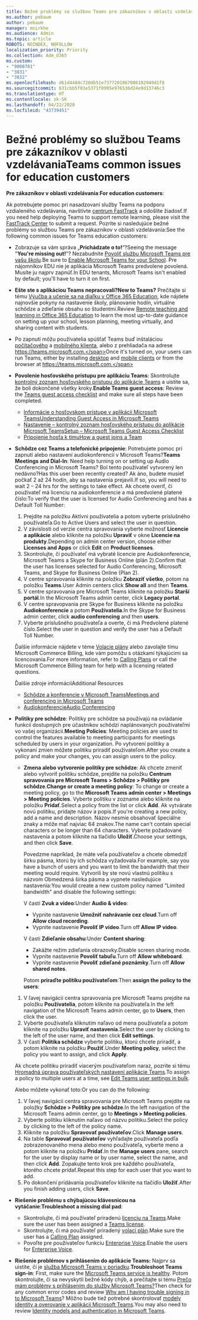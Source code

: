```yaml
---
title: Bežné problémy so službou Teams pre zákazníkov v oblasti vzdelávania
ms.author: pebaum
author: pebaum
manager: mnirkhe
ms.audience: Admin
ms.topic: article
ROBOTS: NOINDEX, NOFOLLOW
localization_priority: Priority
ms.collection: Adm_O365
ms.custom:
- "9000701"
- "3831"
- "3832"
ms.openlocfilehash: d61d4484c720db51e7377201067008192940d1f8
ms.sourcegitcommit: 631cbb5f03e5371f0995e976536d24e9d13746c3
ms.translationtype: HT
ms.contentlocale: sk-SK
ms.lasthandoff: 04/22/2020
ms.locfileid: "43739451"
---
```

# <a name="teams-common-issues-for-education-customers"></a><span data-ttu-id="5cb97-102">Bežné problémy so službou Teams pre zákazníkov v oblasti vzdelávania</span><span class="sxs-lookup"><span data-stu-id="5cb97-102">Teams common issues for education customers</span></span>

<span data-ttu-id="5cb97-103">**Pre zákazníkov v oblasti vzdelávania**:</span><span class="sxs-lookup"><span data-stu-id="5cb97-103">**For education customers**:</span></span>

<span data-ttu-id="5cb97-104">Ak potrebujete pomoc pri nasadzovaní služby Teams na podporu vzdialeného vzdelávania, navštívte [centrum FastTrack](https://www.microsoft.com/fasttrack) a odošlite žiadosť.</span><span class="sxs-lookup"><span data-stu-id="5cb97-104">If you need help deploying Teams to support remote learning, please visit the [FastTrack Center](https://www.microsoft.com/fasttrack) to submit a request.</span></span> <span data-ttu-id="5cb97-105">Pozrite si nasledujúce bežné problémy so službou Teams pre zákazníkov v oblasti vzdelávania:</span><span class="sxs-lookup"><span data-stu-id="5cb97-105">See the following common issues for Teams education customers:</span></span>

- <span data-ttu-id="5cb97-106">Zobrazuje sa vám správa „**Prichádzate o to!**“?</span><span class="sxs-lookup"><span data-stu-id="5cb97-106">Seeing the message "**You're missing out!**"?</span></span> <span data-ttu-id="5cb97-107">Nezabudnite [Povoliť službu Microsoft Teams pre vašu školu](https://docs.microsoft.com/microsoft-365/education/intune-edu-trial/enable-microsoft-teams).</span><span class="sxs-lookup"><span data-stu-id="5cb97-107">Be sure to [Enable Microsoft Teams for your School](https://docs.microsoft.com/microsoft-365/education/intune-edu-trial/enable-microsoft-teams).</span></span> <span data-ttu-id="5cb97-108">Pre nájomníkov EDU nie je aplikácia Microsoft Teams predvolene povolená. Musíte ju najprv zapnúť.</span><span class="sxs-lookup"><span data-stu-id="5cb97-108">In EDU tenants, Microsoft Teams isn't enabled by default; you'll have to turn it on first.</span></span>

- <span data-ttu-id="5cb97-109">**Ešte ste s aplikáciou Teams nepracovali?**</span><span class="sxs-lookup"><span data-stu-id="5cb97-109">**New to Teams?**</span></span> <span data-ttu-id="5cb97-110">Prečítajte si tému [Výučba a učenie sa na diaľku v Office 365 Education](https://support.office.com/article/remote-teaching-and-learning-in-office-365-education-f651ccae-7b65-478b-8366-51bb884025c4), kde nájdete najnovšie pokyny na nastavenie školy, plánovanie hodín, virtuálne schôdze a zdieľanie obsahu so študentmi.</span><span class="sxs-lookup"><span data-stu-id="5cb97-110">Review [Remote teaching and learning in Office 365 Education](https://support.office.com/article/remote-teaching-and-learning-in-office-365-education-f651ccae-7b65-478b-8366-51bb884025c4) to learn the most up-to-date guidance on setting up your school, lesson planning, meeting virtually, and sharing content with students.</span></span>

- <span data-ttu-id="5cb97-111">Po zapnutí môžu používatelia spúšťať Teams buď inštaláciou [počítačového](https://docs.microsoft.com/MicrosoftTeams/get-clients#desktop-client) a [mobilného klienta](https://docs.microsoft.com/MicrosoftTeams/get-clients#mobile-clients), alebo z prehliadača na adrese https://teams.microsoft.com.</span><span class="sxs-lookup"><span data-stu-id="5cb97-111">Once it's turned on, your users can run Teams, either by installing [desktop](https://docs.microsoft.com/MicrosoftTeams/get-clients#desktop-client) and [mobile clients](https://docs.microsoft.com/MicrosoftTeams/get-clients#mobile-clients) or from the browser at https://teams.microsoft.com.</span></span>

- <span data-ttu-id="5cb97-112">**Povolenie hosťovského prístupu pre aplikáciu Teams**: Skontrolujte [kontrolný zoznam hosťovského prístupu do aplikácie Teams](https://docs.microsoft.com/microsoftteams/guest-access-checklist) a uistite sa, že boli dokončené všetky kroky.</span><span class="sxs-lookup"><span data-stu-id="5cb97-112">**Enable Teams guest access**: Review the [Teams guest access checklist](https://docs.microsoft.com/microsoftteams/guest-access-checklist) and make sure all steps have been completed.</span></span>
    - [<span data-ttu-id="5cb97-113">Informácie o hosťovskom prístupe v aplikácii Microsoft Teams</span><span class="sxs-lookup"><span data-stu-id="5cb97-113">Understanding Guest Access in Microsoft Teams</span></span>](https://docs.microsoft.com/microsoftteams/guest-access)
    - [<span data-ttu-id="5cb97-114">Nastavenie – kontrolný zoznam hosťovského prístupu do aplikácie Microsoft Teams</span><span class="sxs-lookup"><span data-stu-id="5cb97-114">Setup – Microsoft Teams Guest Access Checklist</span></span>](https://docs.microsoft.com/microsoftteams/guest-access-checklist)
    - [<span data-ttu-id="5cb97-115">Pripojenie hosťa k tímu</span><span class="sxs-lookup"><span data-stu-id="5cb97-115">How a guest joins a Team</span></span>](https://docs.microsoft.com/microsoftteams/guest-joins)

- <span data-ttu-id="5cb97-116">**Schôdze cez Teams a telefonické pripojenie**: Potrebujete pomoc pri zapnutí alebo nastavení audiokonferencií v Microsoft Teams?</span><span class="sxs-lookup"><span data-stu-id="5cb97-116">**Teams Meetings and Dial-In**: Need help turning on or setting up Audio Conferencing in Microsoft Teams?</span></span> <span data-ttu-id="5cb97-117">Bol tento používateľ vytvorený len nedávno?</span><span class="sxs-lookup"><span data-stu-id="5cb97-117">Has this user been recently created?</span></span> <span data-ttu-id="5cb97-118">Ak áno, budete musieť počkať 2 až 24 hodín, aby sa nastavenia prejavili.</span><span class="sxs-lookup"><span data-stu-id="5cb97-118">If so, you will need to wait 2 – 24 hrs for the settings to take effect.</span></span> <span data-ttu-id="5cb97-119">Ak chcete overiť, či používateľ má licenciu na audiokonferencie a má predvolené platené číslo:</span><span class="sxs-lookup"><span data-stu-id="5cb97-119">To verify that the user is licensed for Audio Conferencing and has a Default Toll Number:</span></span>
    1. <span data-ttu-id="5cb97-120">Prejdite na položku Aktívni používatelia a potom vyberte príslušného používateľa.</span><span class="sxs-lookup"><span data-stu-id="5cb97-120">Go to Active Users and select the user in question.</span></span>
    2. <span data-ttu-id="5cb97-121">V závislosti od verzie centra spravovania vyberte možnosť **Licencie a aplikácie** alebo kliknite na položku **Upraviť** v okne **Licencie na produkty**.</span><span class="sxs-lookup"><span data-stu-id="5cb97-121">Depending on admin center version, choose either **Licenses and Apps** or click **Edit** on **Product licenses**.</span></span>
    3. <span data-ttu-id="5cb97-122">Skontrolujte, či používateľ má vybraté licencie pre Audiokonferencie, Microsoft Teams a Skype for Business Online (plán 2).</span><span class="sxs-lookup"><span data-stu-id="5cb97-122">Confirm that the user has licenses selected for Audio Conferencing, Microsoft Teams, and Skype for Business Online (Plan 2).</span></span>
    4. <span data-ttu-id="5cb97-123">V centre spravovania kliknite na položku **Zobraziť všetko**, potom na položku **Teams**.</span><span class="sxs-lookup"><span data-stu-id="5cb97-123">User Admin centers click **Show all** and then **Teams**.</span></span>
    5. <span data-ttu-id="5cb97-124">V centre spravovania pre Microsoft Teams kliknite na položku **Starší portál**.</span><span class="sxs-lookup"><span data-stu-id="5cb97-124">In the Microsoft Teams admin center, click **Legacy portal**.</span></span>
    6. <span data-ttu-id="5cb97-125">V centre spravopvania pre Skype for Business kliknite na položku **Audiokonferencie** a potom **Používatelia**.</span><span class="sxs-lookup"><span data-stu-id="5cb97-125">In the Skype for Business admin center, click **audio conferencing** and then **users**.</span></span>
    7. <span data-ttu-id="5cb97-126">Vyberte príslušného používateľa a overte, či má Predvolené platené číslo.</span><span class="sxs-lookup"><span data-stu-id="5cb97-126">Select the user in question and verify the user has a Default Toll Number.</span></span>

    <span data-ttu-id="5cb97-127">Ďalšie informácie nájdete v téme [Volacie plány](https://docs.microsoft.com/microsoftteams/calling-plans-for-office-365) alebo zavolajte tímu Microsoft Commerce Billing, kde vám pomôžu s otázkami týkajúcimi sa licencovania.</span><span class="sxs-lookup"><span data-stu-id="5cb97-127">For more information, refer to [Calling Plans](https://docs.microsoft.com/microsoftteams/calling-plans-for-office-365) or call the Microsoft Commerce Billing team for help with a licensing related questions.</span></span>

    <span data-ttu-id="5cb97-128">Ďalšie zdroje informácií</span><span class="sxs-lookup"><span data-stu-id="5cb97-128">Additional Resources</span></span>

    - [<span data-ttu-id="5cb97-129">Schôdze a konferencie v Microsoft Teams</span><span class="sxs-lookup"><span data-stu-id="5cb97-129">Meetings and conferencing in Microsoft Teams</span></span>](https://docs.microsoft.com/microsoftteams/deploy-meetings-microsoft-teams-landing-page)
    - [<span data-ttu-id="5cb97-130">Audiokonferencie</span><span class="sxs-lookup"><span data-stu-id="5cb97-130">Audio Conferencing</span></span>](https://docs.microsoft.com/microsoftteams/audio-conferencing-in-office-365)

- <span data-ttu-id="5cb97-131">**Politiky pre schôdze**: Politiky pre schôdze sa používajú na ovládanie funkcií dostupných pre účastníkov schôdzí naplánovaných používateľmi vo vašej organizácii.</span><span class="sxs-lookup"><span data-stu-id="5cb97-131">**Meeting Policies**: Meeting policies are used to control the features available to meeting participants for meetings scheduled by users in your organization.</span></span> <span data-ttu-id="5cb97-132">Po vytvorení politiky a vykonaní zmien môžete politiku priradiť používateľom.</span><span class="sxs-lookup"><span data-stu-id="5cb97-132">After you create a policy and make your changes, you can assign users to the policy.</span></span>

    - <span data-ttu-id="5cb97-133">**Zmena alebo vytvorenie politiky pre schôdze**: Ak chcete zmeniť alebo vytvoriť politiku schôdze, prejdite na položku **Centrum spravovania pre Microsoft Teams > Schôdze > Politiky pre schôdze**.</span><span class="sxs-lookup"><span data-stu-id="5cb97-133">**Change or create a meeting policy**: To change or create a meeting policy, go to the **Microsoft Teams admin center > Meetings > Meeting policies**.</span></span> <span data-ttu-id="5cb97-134">Vyberte politiku v zozname alebo kliknite na položku **Pridať**.</span><span class="sxs-lookup"><span data-stu-id="5cb97-134">Select a policy from the list or click **Add**.</span></span> <span data-ttu-id="5cb97-135">Ak vytvárate novú politiku, pridajte názov a popis.</span><span class="sxs-lookup"><span data-stu-id="5cb97-135">If you're creating a new policy, add a name and description.</span></span> <span data-ttu-id="5cb97-136">Názov nesmie obsahovať špeciálne znaky a môže mať najviac 64 znakov.</span><span class="sxs-lookup"><span data-stu-id="5cb97-136">The name can't contain special characters or be longer than 64 characters.</span></span> <span data-ttu-id="5cb97-137">Vyberte požadované nastavenia a potom kliknite na tlačidlo **Uložiť**.</span><span class="sxs-lookup"><span data-stu-id="5cb97-137">Choose your settings, and then click **Save**.</span></span> 
    
        <span data-ttu-id="5cb97-138">Povedzme napríklad, že máte veľa používateľov a chcete obmedziť šírku pásma, ktorú by ich schôdza vyžadovala.</span><span class="sxs-lookup"><span data-stu-id="5cb97-138">For example, say you have a bunch of users and you want to limit the bandwidth that their meeting would require.</span></span> <span data-ttu-id="5cb97-139">Vytvorili by ste novú vlastnú politiku s názvom Obmedzená šírka pásma a vypnete nasledujúce nastavenia:</span><span class="sxs-lookup"><span data-stu-id="5cb97-139">You would create a new custom policy named "Limited bandwidth" and disable the following settings:</span></span>

        <span data-ttu-id="5cb97-140">V časti **Zvuk a video**:</span><span class="sxs-lookup"><span data-stu-id="5cb97-140">Under **Audio & video**:</span></span>
        - <span data-ttu-id="5cb97-141">Vypnite nastavenie **Umožniť nahrávanie cez cloud**.</span><span class="sxs-lookup"><span data-stu-id="5cb97-141">Turn off **Allow cloud recording**.</span></span>
        - <span data-ttu-id="5cb97-142">Vypnite nastavenie **Povoliť IP video**.</span><span class="sxs-lookup"><span data-stu-id="5cb97-142">Turn off **Allow IP video**.</span></span>

        <span data-ttu-id="5cb97-143">V časti **Zdieľanie obsahu**:</span><span class="sxs-lookup"><span data-stu-id="5cb97-143">Under **Content sharing**:</span></span>

        - <span data-ttu-id="5cb97-144">Zakážte režim zdieľania obrazovky.</span><span class="sxs-lookup"><span data-stu-id="5cb97-144">Disable screen sharing mode.</span></span>
        - <span data-ttu-id="5cb97-145">Vypnite nastavenie **Povoliť tabuľu**.</span><span class="sxs-lookup"><span data-stu-id="5cb97-145">Turn off **Allow whiteboard**.</span></span>
        - <span data-ttu-id="5cb97-146">Vypnite nastavenie **Povoliť zdieľané poznámky**.</span><span class="sxs-lookup"><span data-stu-id="5cb97-146">Turn off **Allow shared notes**.</span></span>

        <span data-ttu-id="5cb97-147">Potom **priraďte politiku používateľom**:</span><span class="sxs-lookup"><span data-stu-id="5cb97-147">Then **assign the policy to the users**:</span></span>

    1. <span data-ttu-id="5cb97-148">V ľavej navigácii centra spravovania pre Microsoft Teams prejdite na položku **Používatelia**, potom kliknite na používateľa.</span><span class="sxs-lookup"><span data-stu-id="5cb97-148">In the left navigation of the Microsoft Teams admin center, go to **Users**, then click the user.</span></span>
    2. <span data-ttu-id="5cb97-149">Vyberte používateľa kliknutím naľavo od mena používateľa a potom kliknite na položku **Upraviť nastavenia**.</span><span class="sxs-lookup"><span data-stu-id="5cb97-149">Select the user by clicking to the left of the user name, and then click **Edit settings**.</span></span>
    3. <span data-ttu-id="5cb97-150">V časti **Politika schôdze** vyberte politiku, ktorú chcete priradiť, a potom kliknite na položku **Použiť**.</span><span class="sxs-lookup"><span data-stu-id="5cb97-150">Under **Meeting policy**, select the policy you want to assign, and click **Apply**.</span></span>

    <span data-ttu-id="5cb97-151">Ak chcete politiku priradiť viacerým používateľom naraz, pozrite si tému [Hromadná úprava používateľských nastavení aplikácie Teams](https://docs.microsoft.com/microsoftteams/edit-user-settings-in-bulk).</span><span class="sxs-lookup"><span data-stu-id="5cb97-151">To assign a policy to multiple users at a time, see [Edit Teams user settings in bulk](https://docs.microsoft.com/microsoftteams/edit-user-settings-in-bulk).</span></span>

    <span data-ttu-id="5cb97-152">Alebo môžete vykonať toto:</span><span class="sxs-lookup"><span data-stu-id="5cb97-152">Or you can do the following:</span></span>
    1. <span data-ttu-id="5cb97-153">V ľavej navigácii centra spravovania pre Microsoft Teams prejdite na položky **Schôdze > Politiky pre schôdze**.</span><span class="sxs-lookup"><span data-stu-id="5cb97-153">In the left navigation of the Microsoft Teams admin center, go to **Meetings > Meeting policies**.</span></span>
    2. <span data-ttu-id="5cb97-154">Vyberte politiku kliknutím naľavo od názvu politiku.</span><span class="sxs-lookup"><span data-stu-id="5cb97-154">Select the policy by clicking to the left of the policy name.</span></span>
    3. <span data-ttu-id="5cb97-155">Kliknite na položku **Spravovať používateľov**.</span><span class="sxs-lookup"><span data-stu-id="5cb97-155">Click **Manage users**.</span></span>
    4. <span data-ttu-id="5cb97-156">Na table **Spravovať používateľov** vyhľadajte používateľa podľa zobrazenovaného mena alebo meno používateľa, vyberte meno a potom kliknite na položku **Pridať**.</span><span class="sxs-lookup"><span data-stu-id="5cb97-156">In the **Manage users** pane, search for the user by display name or by user name, select the name, and then click **Add**.</span></span> <span data-ttu-id="5cb97-157">Zopakujte tento krok pre každého používateľa, ktorého chcete pridať.</span><span class="sxs-lookup"><span data-stu-id="5cb97-157">Repeat this step for each user that you want to add.</span></span>
    5. <span data-ttu-id="5cb97-158">Po dokončení pridávania používateľov kliknite na tlačidlo **Uložiť**.</span><span class="sxs-lookup"><span data-stu-id="5cb97-158">After you finish adding users, click **Save**.</span></span>

- <span data-ttu-id="5cb97-159">**Riešenie problému s chýbajúcou klávesnicou na vytáčanie**:</span><span class="sxs-lookup"><span data-stu-id="5cb97-159">**Troubleshoot a missing dial pad**:</span></span>
    - <span data-ttu-id="5cb97-160">Skontrolujte, či má používateľ priradenú [licenciu na Teams](https://docs.microsoft.com/MicrosoftTeams/assign-teams-licenses).</span><span class="sxs-lookup"><span data-stu-id="5cb97-160">Make sure the user has been assigned a [Teams license](https://docs.microsoft.com/MicrosoftTeams/assign-teams-licenses).</span></span>
    - <span data-ttu-id="5cb97-161">Skontrolujte, či má používateľ priradený [volací plán](https://docs.microsoft.com/MicrosoftTeams/calling-plan-landing-page).</span><span class="sxs-lookup"><span data-stu-id="5cb97-161">Make sure the user has a [Calling Plan](https://docs.microsoft.com/MicrosoftTeams/calling-plan-landing-page) assigned.</span></span>
    - <span data-ttu-id="5cb97-162">Povoľte pre používateľov funkciu [Enterprise Voice](https://docs.microsoft.com/skypeforbusiness/skype-for-business-hybrid-solutions/plan-your-phone-system-cloud-pbx-solution/enable-users-for-enterprise-voice-online-and-phone-system-voicemail#to-enable-your-users-for-phone-system-in-office-365-voice-and-voicemail).</span><span class="sxs-lookup"><span data-stu-id="5cb97-162">Enable the users for [Enterprise Voice](https://docs.microsoft.com/skypeforbusiness/skype-for-business-hybrid-solutions/plan-your-phone-system-cloud-pbx-solution/enable-users-for-enterprise-voice-online-and-phone-system-voicemail#to-enable-your-users-for-phone-system-in-office-365-voice-and-voicemail).</span></span>

- <span data-ttu-id="5cb97-163">**Riešenie problémov s prihlásením do aplikácie Teams:** Najprv sa uistite, či je [služba Microsoft Teams v poriadku](https://admin.microsoft.com/Adminportal/Home?source=applauncher#/servicehealth).</span><span class="sxs-lookup"><span data-stu-id="5cb97-163">**Troubleshoot Teams sign-in**: First, make sure the [Microsoft Teams service is healthy](https://admin.microsoft.com/Adminportal/Home?source=applauncher#/servicehealth).</span></span> <span data-ttu-id="5cb97-164">Potom skontrolujte, či sa nevyskytli bežné kódy chýb, a prečítajte si tému [Prečo mám problémy s prihlásením do služby Microsoft Teams?](https://support.office.com/article/a02f683b-61a3-4008-9447-ee60c5593b0f)</span><span class="sxs-lookup"><span data-stu-id="5cb97-164">Then check for any common error codes and review [Why am I having trouble signing in to Microsoft Teams](https://support.office.com/article/a02f683b-61a3-4008-9447-ee60c5593b0f)?</span></span> <span data-ttu-id="5cb97-165">Môžno bude tiež potrebné skontrolovať [modely identity a overovanie v aplikácii Microsoft Teams](https://docs.microsoft.com/MicrosoftTeams/identify-models-authentication).</span><span class="sxs-lookup"><span data-stu-id="5cb97-165">You may also need to review [Identity models and authentication in Microsoft Teams](https://docs.microsoft.com/MicrosoftTeams/identify-models-authentication).</span></span>
